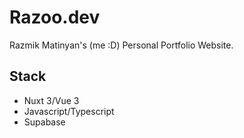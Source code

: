 # Razoo.dev

Razmik Matinyan's (me :D) Personal Portfolio Website.

## Stack

-   Nuxt 3/Vue 3
-   Javascript/Typescript
-   Supabase

